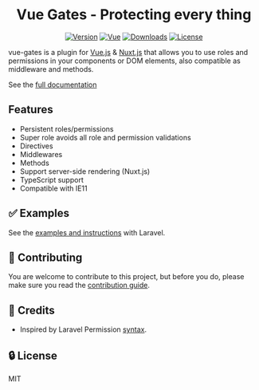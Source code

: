 
<h1 align="center" style="text-align:center">Vue Gates - Protecting every thing</h1>

<p align="center">
  <a href="https://www.npmjs.com/package/vue-gates"><img src="https://img.shields.io/npm/v/vue-gates.svg" alt="Version"></a>
  <a href="https://vuejs.org/"><img src="https://badgen.net/badge/Vue/2.x/cyan" alt="Vue"></a>
  <a href="https://www.npmjs.com/package/vue-gates"><img src="https://img.shields.io/npm/dm/vue-gates.svg" alt="Downloads"></a>
  <a href="LICENSE"><img src="https://img.shields.io/npm/l/vue-gates.svg" alt="License"></a>
</p>

vue-gates is a plugin for [Vue.js](https://vuejs.org/) & [Nuxt.js](https://nuxtjs.org/) that allows you to use roles and permissions in your components or DOM elements, also compatible as middleware and methods.

See the [full documentation]()

## Features

- Persistent roles/permissions
- Super role avoids all role and permission validations
- Directives
- Middlewares
- Methods
- Support server-side rendering (Nuxt.js)
- TypeScript support
- Compatible with IE11

## ✅ Examples

See the [examples and instructions](examples) with Laravel.

## 🚸 Contributing

You are welcome to contribute to this project, but before you do, please make sure you read the [contribution guide](CONTRIBUTING.md).

## 🙈 Credits

- Inspired by Laravel Permission [syntax](https://github.com/spatie/laravel-permission#using-blade-directives).

## 🔒 License

MIT
